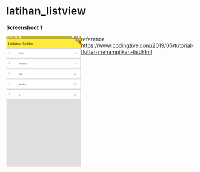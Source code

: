 # latihan_listview

<p><b>Screenshoot 1</b></p>

<img align="left" src="lib/images/1.png" width="200" height="350">

reference
https://www.codingtive.com/2019/05/tutorial-flutter-menampilkan-list.html

